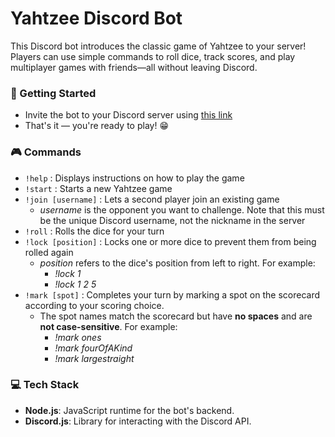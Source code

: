 # Yahtzee Discord Bot

This Discord bot introduces the classic game of Yahtzee to your server! Players can use simple commands to roll dice, track scores, and play multiplayer games with friends—all without leaving Discord.

### 🚀 Getting Started

* Invite the bot to your Discord server using [this link](https://discord.com/oauth2/authorize?client_id=1313522573845200948)
* That's it — you're ready to play! 😁

### 🎮 Commands

* `!help` : Displays instructions on how to play the game
* `!start` : Starts a new Yahtzee game
* `!join [username]` : Lets a second player join an existing game
    * *username* is the opponent you want to challenge. Note that this must be the unique Discord username, not the nickname in the server
* `!roll` : Rolls the dice for your turn
* `!lock [position]` : Locks one or more dice to prevent them from being rolled again
    * *position* refers to the dice's position from left to right. For example:
        * *!lock 1*
        * *!lock 1 2 5*
* `!mark [spot]` : Completes your turn by marking a spot on the scorecard according to your scoring choice. 
    * The spot names match the scorecard but have **no spaces** and are **not case-sensitive**. For example:
        * *!mark ones*
        * *!mark fourOfAKind*
        * *!mark largestraight*

### 💻 Tech Stack

* **Node.js**: JavaScript runtime for the bot's backend.
* **Discord.js**: Library for interacting with the Discord API.